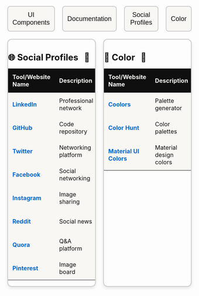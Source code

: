 <style>
  .category-row {
    display: flex;
    gap: 20px;
    justify-content: space-between;
    margin-bottom: 40px;
  }

  .category-table {
    width: 100%;
    border-radius: 12px;
    overflow: hidden;
    box-shadow: 0 4px 8px rgba(0, 0, 0, 0.1);
    border: 2px solid #ccc;
    transition: all 0.3s ease;
  }

  .category-table:hover {
    transform: scale(1.05);
  }

  .category-table th,
  .category-table td {
    padding: 12px;
    text-align: left;
  }

  .category-table th {
    background-color: #0F0F0F;
    color: #F9F7F4;
  }

  .category-table td {
    background-color: #F9F7F4;
    color: #0F0F0F;
  }

  .category-table a {
    text-decoration: none;
    color: #0066cc;
    transition: color 0.3s ease;
  }

  .category-table a:hover {
    color: #ff6600;
  }

  .category-heading {
    font-size: 24px;
    font-weight: bold;
    margin-bottom: 12px;
    color: #0F0F0F;
  }

  .category-heading span {
    margin-left: 10px;
  }

  .category-item {
    background-color: #F9F7F4;
    color: #0F0F0F;
    padding: 12px;
    border-radius: 8px;
    border: 2px solid #ccc;
    cursor: pointer;
    font-size: 18px;
    transition: background-color 0.3s ease;
  }

  .category-item:hover {
    background-color: #0F0F0F;
    color: #F9F7F4;
  }

  .category-grid {
    display: flex;
    gap: 20px;
    margin-bottom: 20px;
  }

  .category-item:focus {
    outline: none;
  }
</style>

<div class="category-grid">
    <button class="category-item" onclick="window.location.href='#ui-components'">UI Components</button>
    <button class="category-item" onclick="window.location.href='#documentation'">Documentation</button>
    <button class="category-item" onclick="window.location.href='#social-profiles'">Social Profiles</button>
    <button class="category-item" onclick="window.location.href='#color'">Color</button>
</div>

<!-- Row with two categories: Social Profiles and Color -->
<div class="category-row">
  <!-- Social Profiles Section -->
  <section id="social-profiles" class="category-table">
      <h2 class="category-heading">🌐 Social Profiles <span>👥</span></h2>
      <table>
          <thead>
              <tr>
                  <th>Tool/Website Name</th>
                  <th>Description</th>
                  <th>Link</th>
              </tr>
          </thead>
          <tbody>
              <tr>
                  <td><strong><a href="https://www.linkedin.com/" target="_blank">LinkedIn</a></strong></td>
                  <td>Professional network</td>
                  <td><a href="https://www.linkedin.com/" target="_blank">Click here</a></td>
              </tr>
              <tr>
                  <td><strong><a href="https://github.com/" target="_blank">GitHub</a></strong></td>
                  <td>Code repository</td>
                  <td><a href="https://github.com/" target="_blank">Click here</a></td>
              </tr>
              <tr>
                  <td><strong><a href="https://twitter.com/" target="_blank">Twitter</a></strong></td>
                  <td>Networking platform</td>
                  <td><a href="https://twitter.com/" target="_blank">Click here</a></td>
              </tr>
              <tr>
                  <td><strong><a href="https://www.facebook.com/" target="_blank">Facebook</a></strong></td>
                  <td>Social networking</td>
                  <td><a href="https://www.facebook.com/" target="_blank">Click here</a></td>
              </tr>
              <tr>
                  <td><strong><a href="https://www.instagram.com/" target="_blank">Instagram</a></strong></td>
                  <td>Image sharing</td>
                  <td><a href="https://www.instagram.com/" target="_blank">Click here</a></td>
              </tr>
              <tr>
                  <td><strong><a href="https://www.reddit.com/" target="_blank">Reddit</a></strong></td>
                  <td>Social news</td>
                  <td><a href="https://www.reddit.com/" target="_blank">Click here</a></td>
              </tr>
              <tr>
                  <td><strong><a href="https://www.quora.com/" target="_blank">Quora</a></strong></td>
                  <td>Q&A platform</td>
                  <td><a href="https://www.quora.com/" target="_blank">Click here</a></td>
              </tr>
              <tr>
                  <td><strong><a href="https://www.pinterest.com/" target="_blank">Pinterest</a></strong></td>
                  <td>Image board</td>
                  <td><a href="https://www.pinterest.com/" target="_blank">Click here</a></td>
              </tr>
          </tbody>
      </table>
  </section>

  <!-- Color Section -->
  <section id="color" class="category-table">
      <h2 class="category-heading">🎨 Color <span>🌈</span></h2>
      <table>
          <thead>
              <tr>
                  <th>Tool/Website Name</th>
                  <th>Description</th>
                  <th>Link</th>
              </tr>
          </thead>
          <tbody>
              <tr>
                  <td><strong><a href="https://coolors.co/" target="_blank">Coolors</a></strong></td>
                  <td>Palette generator</td>
                  <td><a href="https://coolors.co/" target="_blank">Click here</a></td>
              </tr>
              <tr>
                  <td><strong><a href="https://colorhunt.co/" target="_blank">Color Hunt</a></strong></td>
                  <td>Color palettes</td>
                  <td><a href="https://colorhunt.co/" target="_blank">Click here</a></td>
              </tr>
              <tr>
                  <td><strong><a href="https://www.materialui.co/colors" target="_blank">Material UI Colors</a></strong></td>
                  <td>Material design colors</td>
                  <td><a href="https://www.materialui.co/colors" target="_blank">Click here</a></td>
              </tr>
          </tbody>
      </table>
  </section>
</div>
